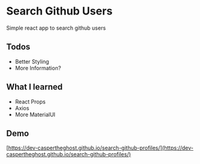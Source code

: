 # Search Github Users

Simple react app to search github users

## Todos

- Better Styling
- More Information?

## What I learned

- React Props
- Axios
- More MaterialUI

## Demo

[https://dev-caspertheghost.github.io/search-github-profiles/](https://dev-caspertheghost.github.io/search-github-profiles/)
